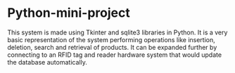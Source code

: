 # Python-mini-project

This system is made using Tkinter and sqlite3 libraries in Python. It is a very basic representation of the system performing operations like insertion, deletion, search and retrieval of products. 
It can be expanded further by connecting to an RFID tag and reader hardware system that would update the database automatically.

